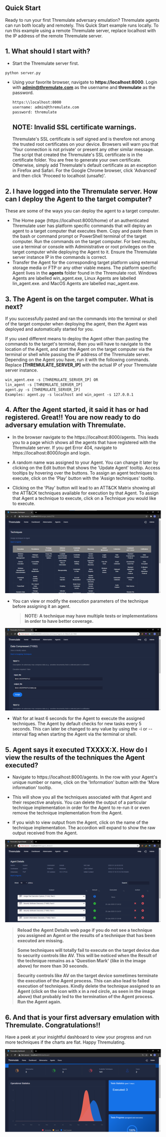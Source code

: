 ## Quick Start

Ready to run your first Thremulate adversary emulation? Thremulate agents can run both locally and remotely. This Quick Start example runs locally. To run this example using a remote Thremulate server, replace localhost with the IP address of the remote Thremulate server.
## 1. What should I start with?

- Start the Thremulate server first.

```
python server.py
```

- Using your favorite browser, navigate to **https://localhost:8000**.  Login with **admin@thremulate.com** as the username and **thremulate** as the password.

   ```
   https:\\localhost:8000
   username: admin@thremulate.com
   password: thremulate
   ```
   ## NOTE: Invalid SSL certificate warnings.
   
   Thremulate's SSL certificate is self signed and is therefore not among the trusted root certificates on your device. Browsers will warn you that 'Your connection is not private' or present any other similar message. The script that created the Thremulate's SSL certificate is in the certificate folder. You are free to generate your own certificate. Otherwise, simply add Thremulate's default certificate as an exception in Firefox and Safari. For the Google Chrome browser, click 'Advanced' and then click 'Proceed to localhost (unsafe)'.

## 2. I have logged into the Thremulate server. How can I deploy the Agent to the target computer?

   These are some of the ways you can deploy the agent to a target computer.

   - The Home page (https://localhost:8000/home) of an authenticated Thremulate user has platform specific commands that will deploy an agent to a target computer that executes them. Copy and paste them in the bash or command prompt or PowerShell terminal of the target computer. Run the commands on the target computer. For best results, use a terminal or console with Administrative or root privileges on the target computer while deploying the Agent to it. Ensure the Thremulate server instance IP in the commands is correct.
   - Transfer the Agent for the corresponding target platform using external storage media or FTP or any other viable means. The platform specific Agent lives in the **agents** folder found in the Thremulate root. Windows Agents are labelled win_agent.exe, Linux Agents are labelled lin_agent.exe. and MacOS Agents are labelled mac_agent.exe.

## 3. The Agent is on the target computer. What is next?

If you successfully pasted and ran the commands into the terminal or shell of the target computer when deploying the agent, then the Agent was deployed and automatically started for you.

If you used different means to deploy the Agent other than pasting the commands to the target's terminal, then you will have to navigate to the location of the Agent, and start the Agent on the target computer via the terminal or shell while passing the IP address of the Thremulate server.
Depending on the Agent you have, run it with the following commands. Replace **[THREMULATE_SERVER_IP]** with the actual IP of your Thremulate server instance.

   ```
   win_agent.exe -s [THREMULATE_SERVER_IP] OR 
   lin_agent -s [THREMULATE_SERVER_IP]
   agent.py -s [THREMULATE_SERVER_IP]
   Examples: agent.py -s localhost and win_agent -s 127.0.0.1
   ```

## 4. After the Agent started, it said it has or had registered. Great!! You are now ready to do adversary emulation with Thremulate.

- In the browser navigate to the https://localhost:8000/agents. This leads you to a page which shows all the agents that have registered with the Thremulate server. If you get Error 404, navigate to https://localhost:8000/login and login. 

- A random name was assigned to your Agent. You can change it later by clicking on the Edit button that shows the 'Update Agent' tooltip. Access tooltips by hovering over the buttons. To assign an agent techniques to execute, click on the 'Play' button with the 'Assign techniques' tooltip. 

- Clicking on the 'Play' button will lead to an ATT&CK Matrix showing all the ATT&CK techniques available for execution by that Agent. To assign that Agent a technique to execute, click on a Technique you would like to execute.

![Attack Matrix](../screenshots/matrix.png)

- You can view or modify the execution parameters of the technique before assigning it an agent.

  >**NOTE: A technique may have multiple tests or implementations in order to have better coverage.**

![Assign Technique](../screenshots/assign_technique.png)

- Wait for at least 6 seconds for the Agent to execute the assigned techniques. The Agent by default checks for new tasks every 5 seconds. This can later be changed to any value by using the -i or --interval flag when starting the Agent via the terminal or shell.

## 5. Agent says it executed TXXXX:X. How do I view the results of the techniques the Agent executed?

- Navigate to https://localhost:8000/agents. In the row with your Agent's unique number or name, click on the 'Information' button with the 'More information' tooltip.

- This will show you all the techniques associated with that Agent and their respective analysis. You can delete the output of a particular technique implementation in order for the Agent to re-run it or even remove the technique implementation from the Agent.

- If you wish to view output from the Agent, click on the name of the technique implementation. The accordion will expand to show  the raw output received from the Agent.

![Agent Details](../screenshots/agent_details.png)

> **Reload the Agent Details web page if you do not see a technique you assigned an Agent or the results of a technique that has been executed are missing.**

> **Some techniques will totally fail to execute on the target device due to security controls like AV. This will be noticed when the Result of the technique remains as a 'Question Mark' (like in the image above) for more than 30 seconds.**

> **Security controls like AV on the target device sometimes terminate the execution of the Agent process. This can also lead to failed execution of techniques. Kindly delete the technique assigned to an Agent (click on the icon with x in a red circle, as seen in the image above) that probably led to the termination of the Agent process. Run the Agent again.**

## 6. And that is your first adversary emulation with Thremulate. Congratulations!!

Have a peek at your insightful dashboard to view your progress and run more techniques if the charts are flat. Happy Thremulating.

![Dashboard](../screenshots/dashboard.png)
